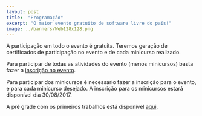 ```yaml
---
layout: post
title:  "Programação"
excerpt: "O maior evento gratuito de software livre do país!"
image: ../banners/Web128x128.png
---
```

A participação em todo o evento é gratuita. Teremos geração de certificados de participação no evento e de cada minicurso realizado.

Para participar de todas as atividades do evento (menos minicursos) basta fazer a [inscrição no evento](https://ftsl.websiteseguro.com/ftsl9/user).

Para participar dos minicursos é necessário fazer a inscrição para o evento, e para cada minicurso desejado. A inscrição para os minicursos estará disponível dia 30/08/2017.

A pré grade com os primeiros trabalhos está disponível [aqui](http://sistema.ftsl.org.br/ftsl9/grade/#).

